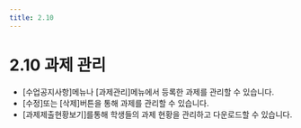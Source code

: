 ```yaml
---
title: 2.10
---
```


# 2.10 과제 관리

- [수업공지사항]메뉴나 [과제관리]메뉴에서 등록한 과제를 관리할 수 있습니다.
- [수정]또는 [삭제]버튼을 통해 과제를 관리할 수 있습니다.
- [과제제출현황보기]를통해 학생들의 과제 현황을 관리하고 다운로드할 수 있습니다.
